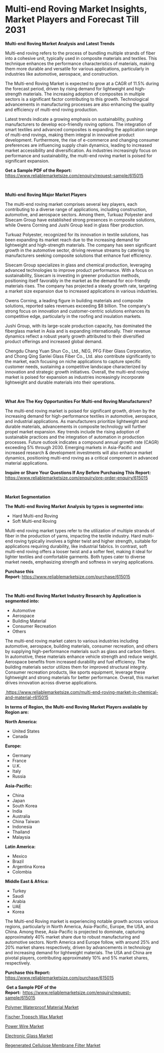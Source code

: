 <p><h1>Multi-end Roving Market Insights, Market Players and Forecast Till 2031</h1></p><p><strong>Multi-end Roving Market Analysis and Latest Trends</strong></p>
<p><p>Multi-end roving refers to the process of bundling multiple strands of fiber into a cohesive unit, typically used in composite materials and textiles. This technique enhances the performance characteristics of materials, making them more durable and versatile for various applications, particularly in industries like automotive, aerospace, and construction.</p><p>The Multi-end Roving Market is expected to grow at a CAGR of 11.5% during the forecast period, driven by rising demand for lightweight and high-strength materials. The increasing adoption of composites in multiple sectors is a significant factor contributing to this growth. Technological advancements in manufacturing processes are also enhancing the quality and efficiency of multi-end roving production.</p><p>Latest trends indicate a growing emphasis on sustainability, pushing manufacturers to develop eco-friendly roving options. The integration of smart textiles and advanced composites is expanding the application range of multi-end rovings, making them integral in innovative product development. Furthermore, the rise of e-commerce and changing consumer preferences are influencing supply chain dynamics, leading to increased market accessibility and diversification. As industries increasingly focus on performance and sustainability, the multi-end roving market is poised for significant expansion.</p></p>
<p><strong>Get a Sample PDF of the Report:&nbsp;</strong> <a href="https://www.reliablemarketsize.com/enquiry/request-sample/615015?utm_campaign=1143&utm_medium=2&utm_source=Github&utm_content=ia&utm_term=11122024&utm_id=multi-end-roving">https://www.reliablemarketsize.com/enquiry/request-sample/615015</a></p>
<p>&nbsp;</p>
<p><strong>Multi-end Roving Major Market Players</strong></p>
<p><p>The multi-end roving market comprises several key players, each contributing to a diverse range of applications, including construction, automotive, and aerospace sectors. Among them, Turkuaz Polyester and Sisecam Group have established strong presences in composite solutions, while Owens Corning and Jushi Group lead in glass fiber production.</p><p>Turkuaz Polyester, recognized for its innovation in textile solutions, has been expanding its market reach due to the increasing demand for lightweight and high-strength materials. The company has seen significant growth in the automotive sector, driving revenue streams by catering to manufacturers seeking composite solutions that enhance fuel efficiency.</p><p>Sisecam Group specializes in glass and chemical production, leveraging advanced technologies to improve product performance. With a focus on sustainability, Sisecam is investing in greener production methods, positioning itself favorably in the market as the demand for eco-friendly materials rises. The company has projected a steady growth rate, targeting a market size expansion due to increased applications in various industries.</p><p>Owens Corning, a leading figure in building materials and composite solutions, reported sales revenues exceeding $8 billion. The company's strong focus on innovation and customer-centric solutions enhances its competitive edge, particularly in the roofing and insulation markets.</p><p>Jushi Group, with its large-scale production capacity, has dominated the fiberglass market in Asia and is expanding internationally. Their revenue dynamics reflect a robust yearly growth attributed to their diversified product offerings and increased global demand.</p><p>Chengdu Chang Yuan Shun Co., Ltd., NEG, PFG Fiber Glass Corporation, and Chong Qing Sanlei Glass Fiber Co., Ltd. also contribute significantly to the market, each focusing on niche applications to capture specific customer needs, sustaining a competitive landscape characterized by innovation and strategic growth initiatives. Overall, the multi-end roving market is poised for expansion as industries increasingly incorporate lightweight and durable materials into their operations.</p></p>
<p>&nbsp;</p>
<p><strong>What Are The Key Opportunities For Multi-end Roving Manufacturers?</strong></p>
<p><p>The multi-end roving market is poised for significant growth, driven by the increasing demand for high-performance textiles in automotive, aerospace, and industrial applications. As manufacturers prioritize lightweight and durable materials, advancements in composite technology will further propel market expansion. Key trends include the rising adoption of sustainable practices and the integration of automation in production processes. Future outlook indicates a compound annual growth rate (CAGR) exceeding 5% through 2030. Emerging markets in Asia-Pacific and increased research & development investments will also enhance market dynamics, positioning multi-end roving as a critical component in advanced material applications.</p></p>
<p><strong>Inquire or Share Your Questions If Any Before Purchasing This Report:</strong> <a href="https://www.reliablemarketsize.com/enquiry/pre-order-enquiry/615015?utm_campaign=1143&utm_medium=2&utm_source=Github&utm_content=ia&utm_term=11122024&utm_id=multi-end-roving">https://www.reliablemarketsize.com/enquiry/pre-order-enquiry/615015</a></p>
<p>&nbsp;</p>
<p><strong>Market Segmentation</strong></p>
<p><strong>The Multi-end Roving Market Analysis by types is segmented into:</strong></p>
<p><ul><li>Hard Multi-end Roving</li><li>Soft Multi-end Roving</li></ul></p>
<p><p>Multi-end roving market types refer to the utilization of multiple strands of fiber in the production of yarns, impacting the textile industry. Hard multi-end roving typically involves a tighter twist and higher strength, suitable for applications requiring durability, like industrial fabrics. In contrast, soft multi-end roving offers a looser twist and a softer feel, making it ideal for lighter textiles and comfortable garments. Both types cater to diverse market needs, emphasizing strength and softness in varying applications.</p></p>
<p><strong>Purchase this Report:&nbsp;</strong><a href="https://www.reliablemarketsize.com/purchase/615015?utm_campaign=1143&utm_medium=2&utm_source=Github&utm_content=ia&utm_term=11122024&utm_id=multi-end-roving">https://www.reliablemarketsize.com/purchase/615015</a></p>
<p>&nbsp;</p>
<p><strong>The Multi-end Roving Market Industry Research by Application is segmented into:</strong></p>
<p><ul><li>Automotive</li><li>Aerospace</li><li>Building Material</li><li>Consumer Recreation</li><li>Others</li></ul></p>
<p><p>The multi-end roving market caters to various industries including automotive, aerospace, building materials, consumer recreation, and others by supplying high-performance materials such as glass and carbon fibers. In automotive, these materials enhance vehicle strength and reduce weight. Aerospace benefits from increased durability and fuel efficiency. The building materials sector utilizes them for improved structural integrity. Consumer recreation products, like sports equipment, leverage these lightweight and strong materials for better performance. Overall, this market drives innovation across diverse applications.</p></p>
<p><a href="https://www.reliablemarketsize.com/multi-end-roving-market-in-chemical-and-material-r615015?utm_campaign=1143&utm_medium=2&utm_source=Github&utm_content=ia&utm_term=11122024&utm_id=multi-end-roving">&nbsp;https://www.reliablemarketsize.com/multi-end-roving-market-in-chemical-and-material-r615015</a></p>
<p><strong>In terms of Region, the Multi-end Roving Market Players available by Region are:</strong></p>
<p>
    <p> <strong> North America: </strong>
        <ul>
            <li>United States</li>
            <li>Canada</li>
        </ul>
        </p> 
    <p> <strong> Europe: </strong>
        <ul>
            <li>Germany</li>
            <li>France</li>
            <li>U.K.</li>
            <li>Italy</li>
            <li>Russia</li>
        </ul>
        </p> 
    <p> <strong> Asia-Pacific: </strong>
        <ul>
            <li>China</li>
            <li>Japan</li>
            <li>South Korea</li>
            <li>India</li>
            <li>Australia</li>
            <li>China Taiwan</li>
            <li>Indonesia</li>
            <li>Thailand</li>
            <li>Malaysia</li>
        </ul>
        </p> 
    <p> <strong> Latin America: </strong>
        <ul>
            <li>Mexico</li>
            <li>Brazil</li>
            <li>Argentina Korea</li>
            <li>Colombia</li>
        </ul>
        </p> 
    <p> <strong> Middle East & Africa: </strong>
        <ul>
            <li>Turkey</li>
            <li>Saudi</li>
            <li>Arabia</li>
            <li>UAE</li>
            <li>Korea</li>
        </ul>
    </p>
    </p>
<p><p>The Multi-end Roving market is experiencing notable growth across various regions, particularly in North America, Asia-Pacific, Europe, the USA, and China. Among these, Asia-Pacific is projected to dominate, capturing approximately 40% market share due to robust manufacturing and automotive sectors. North America and Europe follow, with around 25% and 20% market shares respectively, driven by advancements in technology and increasing demand for lightweight materials. The USA and China are pivotal players, contributing approximately 10% and 5% market shares, respectively.</p></p>
<p><strong>Purchase this Report: </strong><a href="https://www.reliablemarketsize.com/purchase/615015?utm_campaign=1143&utm_medium=2&utm_source=Github&utm_content=ia&utm_term=11122024&utm_id=multi-end-roving">https://www.reliablemarketsize.com/purchase/615015</a></p>
<p>&nbsp;<strong>Get a Sample PDF of the Report:&nbsp;&nbsp;</strong><a href="https://www.reliablemarketsize.com/enquiry/request-sample/615015?utm_campaign=1143&utm_medium=2&utm_source=Github&utm_content=ia&utm_term=11122024&utm_id=multi-end-roving">https://www.reliablemarketsize.com/enquiry/request-sample/615015</a></p>
<p><strong></strong></p>
<p><p><a href="https://github.com/ElviraLeka1962/Market-Research-Report-List-1/blob/main/polymer-waterproof-material-market.md?utm_campaign=1143&utm_medium=2&utm_source=Github&utm_content=ia&utm_term=11122024&utm_id=multi-end-roving">Polymer Waterproof Material Market</a></p><p><a href="https://www.linkedin.com/pulse/global-fischer-tropsch-wax-market-trends-applications-forecast-kgufc?utm_campaign=1143&utm_medium=2&utm_source=Github&utm_content=ia&utm_term=11122024&utm_id=multi-end-roving">Fischer Tropsch Wax Market</a></p><p><a href="https://www.linkedin.com/pulse/p-factrackr-ho6he?utm_campaign=1143&utm_medium=2&utm_source=Github&utm_content=ia&utm_term=11122024&utm_id=multi-end-roving">Power Wire Market</a></p><p><a href="https://www.linkedin.com/pulse/future-electronic-glass-market-trends-revenue-forecast-anticipated-ewrfc?utm_campaign=1143&utm_medium=2&utm_source=Github&utm_content=ia&utm_term=11122024&utm_id=multi-end-roving">Electronic Glass Market</a></p><p><a href="https://github.com/darenph8er/Market-Research-Report-List-1/blob/main/regenerated-cellulose-membrane-filter-market.md?utm_campaign=1143&utm_medium=2&utm_source=Github&utm_content=ia&utm_term=11122024&utm_id=multi-end-roving">Regenerated Cellulose Membrane Filter Market</a></p></p>